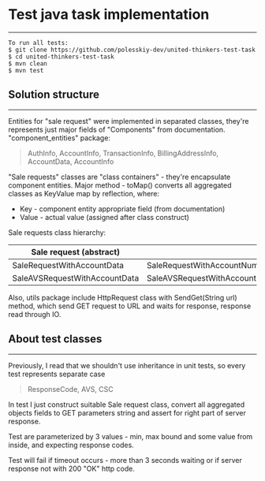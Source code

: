 # Test java task implementation
---

    To run all tests:
    $ git clone https://github.com/polesskiy-dev/united-thinkers-test-task
    $ cd united-thinkers-test-task
    $ mvn clean
    $ mvn test
    
## Solution structure
---

Entities for "sale request" were implemented in separated classes, 
they're represents just major fields of "Components" from documentation. 
"component_entities" package:
> AuthInfo, AccountInfo, TransactionInfo, BillingAddressInfo, AccountData, AccountInfo

"Sale requests" classes are "class containers" - they're encapsulate component entities.
Major method - toMap() converts all aggregated classes as KeyValue map by reflection, 
where:

 * Key - component entity appropriate field (from documentation)
 * Value - actual value (assigned after class construct)
 
Sale requests class hierarchy:

| Sale request (abstract) | |
| --- | --- |
|  SaleRequestWithAccountData | SaleRequestWithAccountNumber |
|  SaleAVSRequestWithAccountData | SaleAVSRequestWithAccountNumber |

Also, utils package include HttpRequest class with SendGet(String url) method, which 
send GET request to URL and waits for response, response read through IO.

## About test classes
---
Previously, I read that we shouldn't use inheritance in unit tests,
so every test represents separate case
> ResponseCode, AVS, CSC

In test I just construct suitable Sale request class, 
convert all aggregated objects fields to GET parameters string and assert for right part of server response.

Test are parameterized by 3 values - min, max bound and some value from inside, 
and expecting response codes. 

Test will fail if timeout occurs - more than 3 seconds waiting 
or if server response not with 200 "OK" http code.
 





  
  
 
 

 
